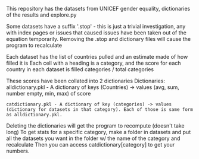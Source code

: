 This repository has the datasets from UNICEF gender equality, dictionaries of the results and explore.py

Some datasets have a suffix '.stop' - this is just a trivial investigation, any with index
pages or issues that caused issues have been taken out of the equation temporarily.
Removing the .stop and dictionary files will cause the program to recalculate


Each dataset has the list of countries pulled and an estimate made of how filled it is
Each cell with a heading is a category, and the score for each country 
in each dataset is filled categories / total categories


These scores have been collated into 2 dictionaries
Dictionaries:
    alldictionary.pkl - A dictionary of keys (Countries) -> values (avg, sum, number empty, min, max) of score

    catdictionary.pkl - A dictionary of key (categories) -> values (dictionary for datasets in that category). Each of those is same form as alldictionary.pkl.

Deleting the dictionaries will get the program to recompute (doesn't take long)
To get stats for a specific category, make a folder in datasets and put all the datasets you want
in the folder w/ the name of the category and recalculate
Then you can access catdictionary[category] to get your numbers.
